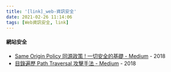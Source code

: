 ```yaml
---
title: '[link]_web-資訊安全'
date: 2021-02-26 11:14:06
tags: [Web資訊安全, link]
---
```


#### 網站安全
  - [Same Origin Policy 同源政策 ! 一切安全的基礎 - Medium](https://medium.com/%E7%A8%8B%E5%BC%8F%E7%8C%BF%E5%90%83%E9%A6%99%E8%95%89/same-origin-policy-%E5%90%8C%E6%BA%90%E6%94%BF%E7%AD%96-%E4%B8%80%E5%88%87%E5%AE%89%E5%85%A8%E7%9A%84%E5%9F%BA%E7%A4%8E-36432565a226) - 2018
  - [目錄遍歷 Path Traversal 攻擊手法 - Medium](https://medium.com/%E7%A8%8B%E5%BC%8F%E7%8C%BF%E5%90%83%E9%A6%99%E8%95%89/%E7%9B%AE%E9%8C%84%E9%81%8D%E6%AD%B7-path-traversal-%E6%94%BB%E6%93%8A%E6%89%8B%E6%B3%95-238218d5115d) - 2018
